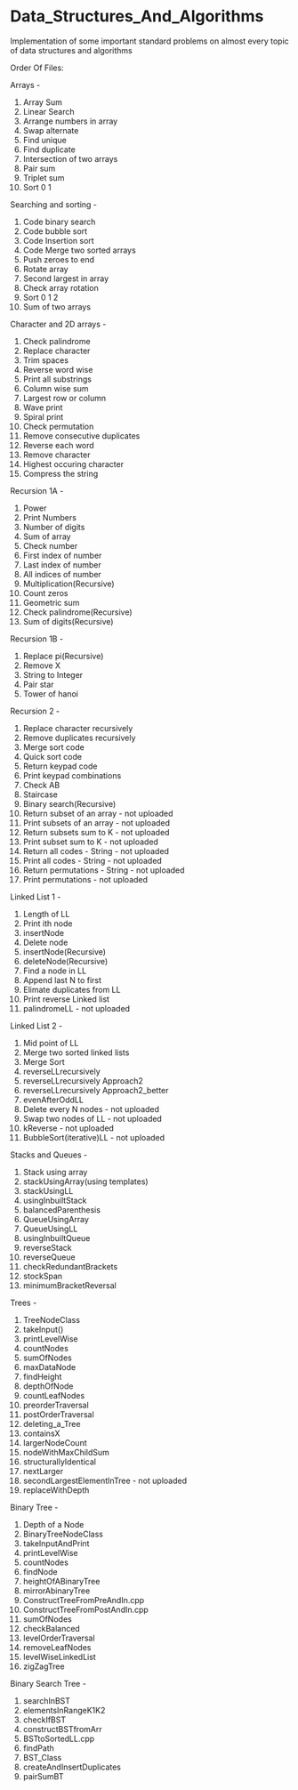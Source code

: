 # Data_Structures_And_Algorithms
Implementation of some important standard problems on almost every topic of data structures and algorithms


Order Of Files:

Arrays -
1. Array Sum
2. Linear Search
3. Arrange numbers in array
4. Swap alternate
5. Find unique
6. Find duplicate
7. Intersection of two arrays
8. Pair sum
9. Triplet sum
10. Sort 0 1


Searching and sorting -
1. Code binary search
2. Code bubble sort
3. Code Insertion sort
4. Code Merge two sorted arrays
5. Push zeroes to end
6. Rotate array
7. Second largest in array
8. Check array rotation
9. Sort 0 1 2
10. Sum of two arrays


Character and 2D arrays -
1. Check palindrome
2. Replace character
3. Trim spaces
4. Reverse word wise
5. Print all substrings
6. Column wise sum
7. Largest row or column
8. Wave print
9. Spiral print
10. Check permutation
11. Remove consecutive duplicates
12. Reverse each word
13. Remove character
14. Highest occuring character
15. Compress the string



Recursion 1A -
1. Power
2. Print Numbers
3. Number of digits
4. Sum of array
5. Check number
6. First index of number
7. Last index of number
8. All indices of number
9. Multiplication(Recursive)
10. Count zeros
11. Geometric sum
12. Check palindrome(Recursive)
13. Sum of digits(Recursive)


Recursion 1B -
1. Replace pi(Recursive)
2. Remove X
3. String to Integer
4. Pair star
5. Tower of hanoi



Recursion 2 -
1. Replace character recursively
2. Remove duplicates recursively
3. Merge sort code
4. Quick sort code
5. Return keypad code
6. Print keypad combinations
7. Check AB
8. Staircase
9. Binary search(Recursive)
10. Return subset of an array - not uploaded
11. Print subsets of an array - not uploaded
12. Return subsets sum to K - not uploaded
13. Print subset sum to K - not uploaded
14. Return all codes - String - not uploaded
15. Print all codes - String - not uploaded
16. Return permutations - String - not uploaded
17. Print permutations - not uploaded



Linked List 1 -
1. Length of LL
2. Print ith node
3. insertNode
4. Delete node
5. insertNode(Recursive)
6. deleteNode(Recursive)
7. Find a node in LL
8. Append last N to first
9. Elimate duplicates from LL
10. Print reverse Linked list
11. palindromeLL - not uploaded


Linked List 2 -
1. Mid point of LL
2. Merge two sorted linked lists
3. Merge Sort
4. reverseLLrecursively
5. reverseLLrecursively Approach2
6. reverseLLrecursively Approach2_better
7. evenAfterOddLL
8. Delete every N nodes - not uploaded
9. Swap two nodes of LL - not uploaded
10. kReverse - not uploaded
11. BubbleSort(iterative)LL - not uploaded




Stacks and Queues -
1. Stack using array
2. stackUsingArray(using templates)
3. stackUsingLL
4. usingInbuiltStack
5. balancedParenthesis
6. QueueUsingArray
7. QueueUsingLL
8. usingInbuiltQueue
9. reverseStack
10. reverseQueue
11. checkRedundantBrackets
12. stockSpan
13. minimumBracketReversal


Trees -
1. TreeNodeClass
2. takeInput()
3. printLevelWise
4. countNodes
5. sumOfNodes
6. maxDataNode
7. findHeight
8. depthOfNode
9. countLeafNodes
10. preorderTraversal
11. postOrderTraversal
12. deleting_a_Tree
13. containsX
14. largerNodeCount
15. nodeWithMaxChildSum
16. structurallyIdentical
17. nextLarger
18. secondLargestElementInTree - not uploaded
19. replaceWithDepth

Binary Tree -
1. Depth of a Node
2. BinaryTreeNodeClass
3. takeInputAndPrint
4. printLevelWise
5. countNodes
6. findNode
7. heightOfABinaryTree
8. mirrorAbinaryTree
9. ConstructTreeFromPreAndIn.cpp
10. ConstructTreeFromPostAndIn.cpp
11. sumOfNodes
12. checkBalanced
13. levelOrderTraversal
14. removeLeafNodes
15. levelWiseLinkedList
16. zigZagTree


Binary Search Tree -
1. searchInBST
2. elementsInRangeK1K2
3. checkIfBST
4. constructBSTfromArr
5. BSTtoSortedLL.cpp
6. findPath
7. BST_Class
8. createAndInsertDuplicates
9. pairSumBT




